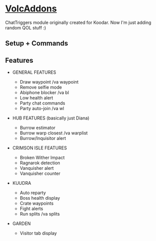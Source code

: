 # [VolcAddons](https://www.chattriggers.com/modules/v/VolcAddons)
ChatTriggers module originally created for Koodar. Now I'm just adding random QOL stuff :)

## Setup + Commands


## Features
- GENERAL FEATURES
  - Draw waypoint /va waypoint
  - Remove selfie mode
  - Abiphone blocker /va bl
  - Low health alert
  - Party chat commands
  - Party auto-join /va wl

- HUB FEATURES (basically just Diana)
  - Burrow estimator
  - Burrow warp closest /va warplist
  - Burrow/Inquisitor alert

- CRIMSON ISLE FEATURES
  - Broken Wither Impact
  - Ragnarok detection
  - Vanquisher alert
  - Vanquisher counter

- KUUDRA
  - Auto reparty
  - Boss health display
  - Crate waypoints
  - Fight alerts
  - Run splits /va splits

- GARDEN
  - Visitor tab display

